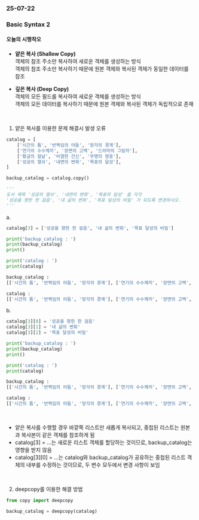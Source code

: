 ### 25-07-22

### Basic Syntax 2
#### 오늘의 시행착오
* **얕은 복사 (Shallow Copy)**   
    객체의 참조 주소만 복사하여 새로운 객체를 생성하는 방식  
    객체의 참조 주소만 복사하기 때문에 원본 객체와 복사된 객체가 동일한 데이터를 참조

* **깊은 복사 (Deep Copy)**  
    객체의 모든 필드를 복사하여 새로운 객체를 생성하는 방식  
    객체의 모든 데이터를 복사하기 때문에 원본 객체와 복사된 객체가 독립적으로 존재

    <br>

1. 얕은 복사를 이용한 문제 해결시 발생 오류
```python
catalog = [
    ['시간의 틈', '반짝임의 어둠', '망각의 경계'],
    ['연기의 수수께끼', '장면의 고백', '드라마의 그림자'],
    ['황금의 칼날', '비열한 간신', '무명의 영웅'],
    ['성공의 열쇠', '내면의 변화', '목표의 달성'],
]

backup_catalog = catalog.copy()

''' 
도서 제목 '성공의 열쇠', '내면의 변화', '목표의 달성' 을 각각
'성공을 향한 한 걸음', '내 삶의 변화', '목표 달성의 비밀' 가 되도록 변경하시오.
'''
```

a. 
```python
catalog[3] = ['성공을 향한 한 걸음', '내 삶의 변화', '목표 달성의 비밀']

print('backup_catalog : ')
print(backup_catalog)
print()

print('catalog : ')
print(catalog)

backup_catalog : 
[['시간의 틈', '반짝임의 어둠', '망각의 경계'], ['연기의 수수께끼', '장면의 고백', '드라마의 그림자'], ['황금의 칼날', '비열한 간신', '무명의 영웅'], ['성공을 향한 한 걸음', '내 삶의 변화', '목표 달성의 비밀']]

catalog :
[['시간의 틈', '반짝임의 어둠', '망각의 경계'], ['연기의 수수께끼', '장면의 고백', '드라마의 그림자'], ['황금의 칼날', '비열한 간신', '무명의 영웅'], ['성공을 향한 한 걸음', '내 삶의 변화', '목표 달성의 비밀']]
```
b.
```python
catalog[3][0] = '성공을 향한 한 걸음'
catalog[3][1] = '내 삶의 변화'
catalog[3][2] = '목표 달성의 비밀'

print('backup_catalog : ')
print(backup_catalog)
print()

print('catalog : ')
print(catalog)

backup_catalog : 
[['시간의 틈', '반짝임의 어둠', '망각의 경계'], ['연기의 수수께끼', '장면의 고백', '드라마의 그림자'], ['황금의 칼날', '비열한 간신', '무명의 영웅'], ['성공의 열쇠', '내면의 변화', '목표의 달성']]

catalog :
[['시간의 틈', '반짝임의 어둠', '망각의 경계'], ['연기의 수수께끼', '장면의 고백', '드라마의 그림자'], ['황금의 칼날', '비열한 간신', '무명의 영웅'], ['성공을 향한 한 걸음', '내 삶의 변화', '목표 달성의 비밀']]
```
<br>

* 얕은 복사를 수행할 경우 바깥쪽 리스트만 새롭게 복사되고, 중첩된 리스트는 원본과 복사본이 같은 객체를 참조하게 됨  
* catalog[3] = ...는 새로운 리스트 객체를 할당하는 것이므로, backup_catalog는 영향을 받지 않음  
* catalog[3][0] = ...는 catalog와 backup_catalog가 공유하는 중첩된 리스트 객체의 내부를 수정하는 것이므로, 두 변수 모두에서 변경 사항이 보임  

<br>

   2. deepcopy를 이용한 해결 방법
```python
from copy import deepcopy

backup_catalog = deepcopy(catalog)
```
